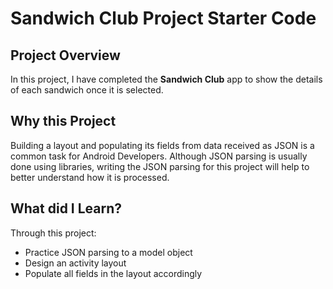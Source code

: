 # Sandwich Club Project Starter Code

## Project Overview
In this project, I have completed the **Sandwich Club** app to
show the details of each sandwich once it is selected.

## Why this Project

Building a layout and populating its fields from data received as JSON
is a common task for Android Developers. Although JSON parsing is usually
done using libraries, writing the JSON parsing for  this project will
help to better understand how it is processed.

## What did I Learn?
Through this project:
- Practice JSON parsing to a model object
- Design an activity layout
- Populate all fields in the layout accordingly
